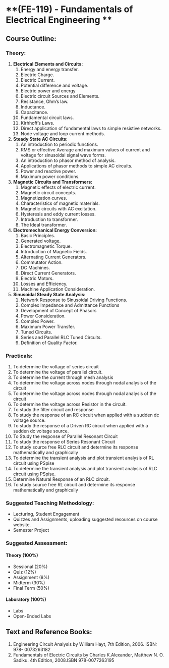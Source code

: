 # **(FE-119) - Fundamentals of Electrical Engineering **

## **Course Outline:**

### **Theory:**

1. **Electrical Elements and Circuits:**
   1. Energy and energy transfer.
   2. Electric Charge.
   3. Electric Current.
   4. Potential difference and voltage.
   5. Electric power and energy 
   6. Electric circuit Sources and Elements.
   7. Resistance, Ohm’s law.
   8. Inductance.
   9. Capacitance. 
   10. Fundamental circuit laws.
   11. Kirhhoff’s Laws. 
   12. Direct application of fundamental laws to simple resistive networks.
   13. Node voltage and loop current methods.
2. **Steady State AC Circuits:**
   1. An introduction to periodic functions.
   2. RMS or effective Average and maximum values of current and voltage for sinusoidal signal wave forms. 
   3. An introduction to phasor method of analysis.
   4. Applications of phasor methods to simple AC circuits.
   5. Power and reactive power.
   6. Maximum power conditions.
3. **Magnetic Circuits and Transformers:**
   1. Magnetic effects of electric current.
   2. Magnetic circuit concepts.
   3. Magnetization curves.
   4. Characteristics of magnetic materials.
   5. Magnetic circuits with AC excitation.
   6. Hysteresis and eddy current losses.
   7. Introduction to transformer.
   8. The Ideal transformer.
4. **Electromechanical Energy Conversion:**
   1. Basic Principles.
   2. Generated voltage.
   3. Electromagnetic Torque.
   4. Introduction of Magnetic Fields.
   5. Alternating Current Generators. 
   6. Commutator Action.
   7. DC Machines.
   8. Direct Current Generators.
   9. Electric Motors.
   10. Losses and Efficiency.
   11. Machine Application Consideration.
5. **Sinusoidal Steady State Analysis:**
   1. Network Response to Sinusoidal Driving Functions.
   2. Complex Impedance and Admittance Functions
   3. Development of Concept of Phasors
   4. Power Consideration.
   5. Complex Power.
   6. Maximum Power Transfer.
   7. Tuned Circuits.
   8. Series and Parallel RLC Tuned Circuits.
   9. Definition of Quality Factor.

### **Practicals:**
1. To determine the voltage of series circuit
1. To determine the voltage of parallel circuit.
1. To determine the current through mesh analysis
1. To determine the voltage across nodes through nodal analysis of the circuit
1. To determine the voltage across nodes through nodal analysis of the circuit
1. To determine the voltage across Resistor in the circuit.
1. To study the filter circuit and response
1. To study the response of an RC circuit when applied with a sudden dc voltage source.
1. To study the response of a Driven RC circuit when applied with a sudden dc voltage source.
1. To Study the response of Parallel Resonant Circuit
1. To study the response of Series Resonant Circuit
1. To study source free RLC circuit and determine its response mathematically and graphically
1. To determine the transient analysis and plot transient analysis of RL circuit using PSpise
1. To determine the transient analysis and plot transient analysis of RLC circuit using PSpise.
1. Determine Natural Response of an RLC circuit.
1. To study source free RL circuit and determine its response mathematically and graphically

### **Suggested Teaching Methodology:**
- Lecturing, Student Engagement
- Quizzes and Assignments, uploading suggested resources on course website.
- Semester Project
 
### **Suggested Assessment:**

#### **Theory (100%)**

- Sessional (20%)
- Quiz (12%)
- Assignment (8%)
- Midterm (30%)
- Final Term (50%)

#### **Laboratory (100%)**

- Labs
- Open-Ended Labs

## **Text and Reference Books:**

1. Engineering Circuit Analysis by William Hayt, 7th Edition, 2006. ISBN: 978- 0073263182
1. Fundamentals of Electric Circuits by Charles K.Alexander, Matthew N. O. Sadiku. 4th Edition, 2008.ISBN 978-0077263195
